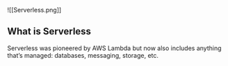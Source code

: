 ![[Serverless.png]]

## What is Serverless
Serverless was pioneered by AWS Lambda but now also includes 
anything that’s managed: databases, messaging, storage, etc.